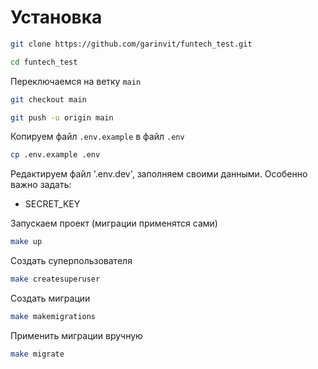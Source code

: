# Установка

```bash
git clone https://github.com/garinvit/funtech_test.git

cd funtech_test
```

Переключаемся на ветку `main`

```bash
git checkout main

git push -u origin main
```

Копируем файл `.env.example` в файл `.env`

```bash
cp .env.example .env
```

Редактируем файл '.env.dev', 
заполняем своими данными.
Особенно важно задать:
- SECRET_KEY

Запускаем проект
(миграции применятся сами)

```bash
make up
```

Создать суперпользователя

```bash
make createsuperuser
```

Создать миграции

```bash
make makemigrations
```

Применить миграции вручную

```bash
make migrate
```